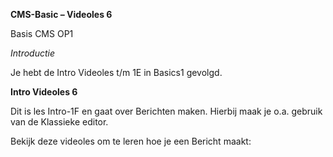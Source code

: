 **CMS-Basic – Videoles 6**

Basis CMS OP1

*Introductie*

Je hebt de Intro Videoles t/m 1E in Basics1 gevolgd.

**Intro Videoles 6**

Dit is les Intro-1F en gaat over Berichten maken. Hierbij maak je o.a. gebruik van de Klassieke editor.

Bekijk deze videoles om te leren hoe je een Bericht maakt:

